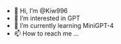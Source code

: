 - 👋 Hi, I’m @Kiw996
- 👀 I’m interested in GPT
- 🌱 I’m currently learning MiniGPT-4
- 📫 How to reach me ...

<!---
Kiw996/Kiw996 is a ✨ special ✨ repository because its `README.md` (this file) appears on your GitHub profile.
You can click the Preview link to take a look at your changes.
--->

